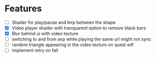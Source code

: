 # Features
- [ ] Shader for play/pause and lerp between the shape
- [x] Video player shader with transparent option to remove black bars
- [x] Blur behind ui with video texture
- [ ] switching to and from avp while playing the same url might not sync
- [ ] random triangle appearing in the video texture on quest wtf
- [ ] implement retry on fail